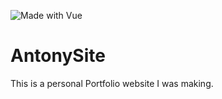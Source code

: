 ![Made with Vue](https://img.shields.io/static/v1?label=Made%20with&message=Vue&color=brightgreen&style=for-the-badge)

# AntonySite

This is a personal Portfolio website I was making.
